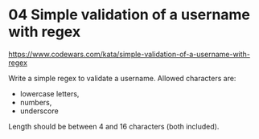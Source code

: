 # 04 Simple validation of a username with regex

https://www.codewars.com/kata/simple-validation-of-a-username-with-regex

Write a simple regex to validate a username. Allowed characters are:
- lowercase letters,
- numbers,
- underscore

Length should be between 4 and 16 characters (both included).